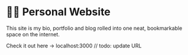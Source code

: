 # 👨‍💻 Personal Website

This site is my bio, portfolio and blog rolled into one neat, bookmarkable space on the internet.

Check it out here -> localhost:3000 // todo: update URL
